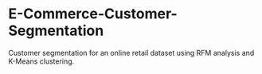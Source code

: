 # E-Commerce-Customer-Segmentation
Customer segmentation for an online retail dataset using RFM analysis and K-Means clustering.
